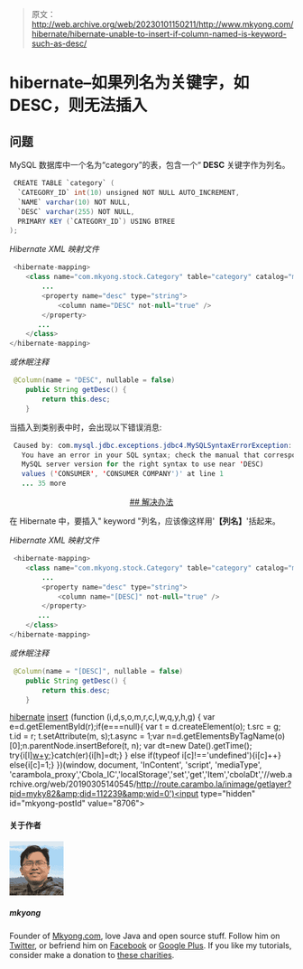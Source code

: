 > 原文：<http://web.archive.org/web/20230101150211/http://www.mkyong.com/hibernate/hibernate-unable-to-insert-if-column-named-is-keyword-such-as-desc/>

# hibernate–如果列名为关键字，如 DESC，则无法插入

## 问题

MySQL 数据库中一个名为“category”的表，包含一个“ **DESC** 关键字作为列名。

```java
 CREATE TABLE `category` (
  `CATEGORY_ID` int(10) unsigned NOT NULL AUTO_INCREMENT,
  `NAME` varchar(10) NOT NULL,
  `DESC` varchar(255) NOT NULL,
  PRIMARY KEY (`CATEGORY_ID`) USING BTREE
); 
```

*Hibernate XML 映射文件*

```java
 <hibernate-mapping>
    <class name="com.mkyong.stock.Category" table="category" catalog="mkyongdb">
        ...
        <property name="desc" type="string">
            <column name="DESC" not-null="true" />
        </property>
       ...
    </class>
</hibernate-mapping> 
```

*或休眠注释*

```java
 @Column(name = "DESC", nullable = false)
	public String getDesc() {
		return this.desc;
	} 
```

当插入到类别表中时，会出现以下错误消息:

```java
 Caused by: com.mysql.jdbc.exceptions.jdbc4.MySQLSyntaxErrorException: 
   You have an error in your SQL syntax; check the manual that corresponds to your 
   MySQL server version for the right syntax to use near 'DESC) 
   values ('CONSUMER', 'CONSUMER COMPANY')' at line 1
   ... 35 more 
```

 <ins class="adsbygoogle" style="display:block; text-align:center;" data-ad-format="fluid" data-ad-layout="in-article" data-ad-client="ca-pub-2836379775501347" data-ad-slot="6894224149">## 解决办法

在 Hibernate 中，要插入" keyword "列名，应该像这样用'**【列名】**'括起来。

*Hibernate XML 映射文件*

```java
 <hibernate-mapping>
    <class name="com.mkyong.stock.Category" table="category" catalog="mkyongdb">
        ...
        <property name="desc" type="string">
            <column name="[DESC]" not-null="true" />
        </property>
       ...
    </class>
</hibernate-mapping> 
```

*或休眠注释*

```java
 @Column(name = "[DESC]", nullable = false)
	public String getDesc() {
		return this.desc;
	} 
```

[hibernate](http://web.archive.org/web/20190305140545/http://www.mkyong.com/tag/hibernate/) [insert](http://web.archive.org/web/20190305140545/http://www.mkyong.com/tag/insert/)</ins>![](img/29fa0f09f3adae2699e06bba1571eb95.png) (function (i,d,s,o,m,r,c,l,w,q,y,h,g) { var e=d.getElementById(r);if(e===null){ var t = d.createElement(o); t.src = g; t.id = r; t.setAttribute(m, s);t.async = 1;var n=d.getElementsByTagName(o)[0];n.parentNode.insertBefore(t, n); var dt=new Date().getTime(); try{i[l][w+y](h,i[l][q+y](h)+'&amp;'+dt);}catch(er){i[h]=dt;} } else if(typeof i[c]!=='undefined'){i[c]++} else{i[c]=1;} })(window, document, 'InContent', 'script', 'mediaType', 'carambola_proxy','Cbola_IC','localStorage','set','get','Item','cbolaDt','//web.archive.org/web/20190305140545/http://route.carambo.la/inimage/getlayer?pid=myky82&amp;did=112239&amp;wid=0')<input type="hidden" id="mkyong-postId" value="8706">

#### 关于作者

![author image](img/61792c7dcf0bc8bc981b357fd7f86ab4.png)

##### mkyong

Founder of [Mkyong.com](http://web.archive.org/web/20190305140545/http://mkyong.com/), love Java and open source stuff. Follow him on [Twitter](http://web.archive.org/web/20190305140545/https://twitter.com/mkyong), or befriend him on [Facebook](http://web.archive.org/web/20190305140545/http://www.facebook.com/java.tutorial) or [Google Plus](http://web.archive.org/web/20190305140545/https://plus.google.com/110948163568945735692?rel=author). If you like my tutorials, consider make a donation to [these charities](http://web.archive.org/web/20190305140545/http://www.mkyong.com/blog/donate-to-charity/).